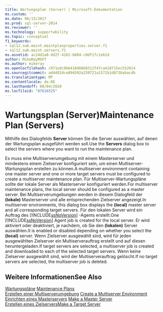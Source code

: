 ```yaml
---
title: Wartungsplan (Server) | Microsoft-Dokumentation
ms.custom: ''
ms.date: 06/13/2017
ms.prod: sql-server-2014
ms.reviewer: ''
ms.technology: supportability
ms.topic: conceptual
f1_keywords:
- sql12.swb.maint.maintplanproperties.server.f1
- sql12.swb.maint.servers.f1
ms.assetid: ac24d1a8-dd2f-4162-b804-c0df1fc1e61d
author: MikeRayMSFT
ms.author: mikeray
ms.openlocfilehash: c971edc9b641846068313f47ca410715ec552014
ms.sourcegitcommit: ad4d92dce894592a259721a1571b1d8736abacdb
ms.translationtype: MT
ms.contentlocale: de-DE
ms.lasthandoff: 08/04/2020
ms.locfileid: "87616525"
---
```

# <a name="maintenance-plan-servers"></a><span data-ttu-id="1c0fd-102">Wartungsplan (Server)</span><span class="sxs-lookup"><span data-stu-id="1c0fd-102">Maintenance Plan (Servers)</span></span>
  <span data-ttu-id="1c0fd-103">Mithilfe des Dialogfelds **Server** können Sie die Server auswählen, auf denen der Wartungsplan ausgeführt werden soll.</span><span class="sxs-lookup"><span data-stu-id="1c0fd-103">Use the **Servers** dialog box to select the servers where you want to run the maintenance plan.</span></span>  
  
 <span data-ttu-id="1c0fd-104">Es muss eine Multiserverumgebung mit einem Masterserver und mindestens einem Zielserver konfiguriert sein, um einen Multiserver-Wartungsplan erstellen zu können.</span><span class="sxs-lookup"><span data-stu-id="1c0fd-104">A multiserver environment containing one master server and one or more target servers must be configured to create a multiserver maintenance plan.</span></span> <span data-ttu-id="1c0fd-105">Für Multiserver-Wartungspläne sollte der lokale Server als Masterserver konfiguriert werden.</span><span class="sxs-lookup"><span data-stu-id="1c0fd-105">For multiserver maintenance plans, the local server should be configured as a master server.</span></span> <span data-ttu-id="1c0fd-106">Bei Multiserverumgebungen werden in diesem Dialogfeld der **(lokale)** Masterserver und alle entsprechenden Zielserver angezeigt.</span><span class="sxs-lookup"><span data-stu-id="1c0fd-106">In multiserver environments, this dialog box displays the **(local)** master server and all corresponding target servers.</span></span> <span data-ttu-id="1c0fd-107">Für den lokalen Server wird ein Auftrag des [!INCLUDE[ssNoVersion](../../includes/ssnoversion-md.md)] -Agents erstellt.</span><span class="sxs-lookup"><span data-stu-id="1c0fd-107">One [!INCLUDE[ssNoVersion](../../includes/ssnoversion-md.md)] Agent job is created for the local server.</span></span> <span data-ttu-id="1c0fd-108">Er wird aktiviert oder deaktiviert, je nachdem, ob Sie den **(lokalen)** Server auswählen.</span><span class="sxs-lookup"><span data-stu-id="1c0fd-108">It is enabled or disabled depending on whether you select the **(local)** server.</span></span> <span data-ttu-id="1c0fd-109">Wenn Zielserver ausgewählt sind, wird für jeden ausgewählten Zielserver ein Multiserverauftrag erstellt und auf diesen heruntergeladen.</span><span class="sxs-lookup"><span data-stu-id="1c0fd-109">If target servers are selected, a multiserver job is created and downloaded to each of the selected target servers.</span></span> <span data-ttu-id="1c0fd-110">Wenn keine Zielserver ausgewählt sind, wird der Multiserverauftrag gelöscht.</span><span class="sxs-lookup"><span data-stu-id="1c0fd-110">If no target servers are selected, the multiserver job is deleted.</span></span>  
  
## <a name="see-also"></a><span data-ttu-id="1c0fd-111">Weitere Informationen</span><span class="sxs-lookup"><span data-stu-id="1c0fd-111">See Also</span></span>  
 <span data-ttu-id="1c0fd-112">[Wartungspläne](maintenance-plans.md) </span><span class="sxs-lookup"><span data-stu-id="1c0fd-112">[Maintenance Plans](maintenance-plans.md) </span></span>  
 <span data-ttu-id="1c0fd-113">[Erstellen einer Multiserverumgebung](../../ssms/agent/create-a-multiserver-environment.md) </span><span class="sxs-lookup"><span data-stu-id="1c0fd-113">[Create a Multiserver Environment](../../ssms/agent/create-a-multiserver-environment.md) </span></span>  
 <span data-ttu-id="1c0fd-114">[Einrichten eines Masterservers](../../ssms/agent/make-a-master-server.md) </span><span class="sxs-lookup"><span data-stu-id="1c0fd-114">[Make a Master Server](../../ssms/agent/make-a-master-server.md) </span></span>  
 [<span data-ttu-id="1c0fd-115">Erstellen eines Zielservers</span><span class="sxs-lookup"><span data-stu-id="1c0fd-115">Make a Target Server</span></span>](../../ssms/agent/make-a-target-server.md)  
  
  
